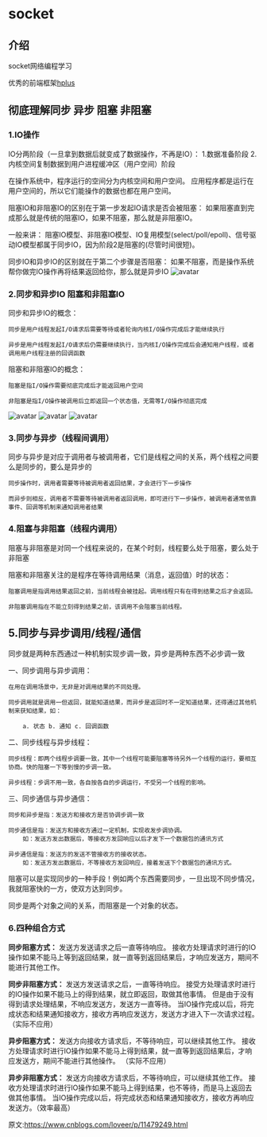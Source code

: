 # socket

## 介绍
socket网络编程学习

优秀的前端框架[hplus](https://gitee.com/hplus_admin/hplus)







## 彻底理解同步 异步 阻塞 非阻塞
### 1.IO操作
IO分两阶段（一旦拿到数据后就变成了数据操作，不再是IO）：
    1.数据准备阶段
    2.内核空间复制数据到用户进程缓冲区（用户空间）阶段

在操作系统中，程序运行的空间分为内核空间和用户空间。
    应用程序都是运行在用户空间的，所以它们能操作的数据也都在用户空间。


阻塞IO和非阻塞IO的区别在于第一步发起IO请求是否会被阻塞：
    如果阻塞直到完成那么就是传统的阻塞IO，如果不阻塞，那么就是非阻塞IO。

一般来讲：
    阻塞IO模型、非阻塞IO模型、IO复用模型(select/poll/epoll)、信号驱动IO模型都属于同步IO，因为阶段2是阻塞的(尽管时间很短)。

同步IO和异步IO的区别就在于第二个步骤是否阻塞：
    如果不阻塞，而是操作系统帮你做完IO操作再将结果返回给你，那么就是异步IO
![avatar](https://img2018.cnblogs.com/blog/1748170/201909/1748170-20190906210650873-272348693.png)


### 2.同步和异步IO 阻塞和非阻塞IO

同步和异步IO的概念：

	同步是用户线程发起I/O请求后需要等待或者轮询内核I/O操作完成后才能继续执行

	异步是用户线程发起I/O请求后仍需要继续执行，当内核I/O操作完成后会通知用户线程，或者调用用户线程注册的回调函数

阻塞和非阻塞IO的概念：

	阻塞是指I/O操作需要彻底完成后才能返回用户空间

	非阻塞是指I/O操作被调用后立即返回一个状态值，无需等I/O操作彻底完成
![avatar](https://img2018.cnblogs.com/blog/1748170/201909/1748170-20190906211421376-2097741161.png)
![avatar](https://img2018.cnblogs.com/blog/1748170/201909/1748170-20190906211429619-939802087.png)
![avatar](https://img2018.cnblogs.com/blog/1748170/201909/1748170-20190906211436023-1996044746.png)






### 3.同步与异步（线程间调用）

同步与异步是对应于调用者与被调用者，它们是线程之间的关系，两个线程之间要么是同步的，要么是异步的

	同步操作时，调用者需要等待被调用者返回结果，才会进行下一步操作

	而异步则相反，调用者不需要等待被调用者返回调用，即可进行下一步操作，被调用者通常依靠事件、回调等机制来通知调用者结果
### 4.阻塞与非阻塞（线程内调用）

阻塞与非阻塞是对同一个线程来说的，在某个时刻，线程要么处于阻塞，要么处于非阻塞


阻塞和非阻塞关注的是程序在等待调用结果（消息，返回值）时的状态：

    阻塞调用是指调用结果返回之前，当前线程会被挂起。调用线程只有在得到结果之后才会返回。

    非阻塞调用指在不能立刻得到结果之前，该调用不会阻塞当前线程。
## 5.同步与异步调用/线程/通信

同步就是两种东西通过一种机制实现步调一致，异步是两种东西不必步调一致


一、同步调用与异步调用：

    在用在调用场景中，无非是对调用结果的不同处理。

    同步调用就是调用一但返回，就能知道结果，而异步是返回时不一定知道结果，还得通过其他机制来获知结果，如：

        a. 状态 b. 通知 c. 回调函数


二、同步线程与异步线程：

    同步线程：即两个线程步调要一致，其中一个线程可能要阻塞等待另外一个线程的运行，要相互协商。快的阻塞一下等到慢的步调一致。

    异步线程：步调不用一致，各自按各自的步调运行，不受另一个线程的影响。


三、同步通信与异步通信：

    同步和异步是指：发送方和接收方是否协调步调一致

    同步通信是指：发送方和接收方通过一定机制，实现收发步调协调。
        如：发送方发出数据后，等接收方发回响应以后才发下一个数据包的通讯方式

    异步通信是指：发送方的发送不管接收方的接收状态。
        如：发送方发出数据后，不等接收方发回响应，接着发送下个数据包的通讯方式。


阻塞可以是实现同步的一种手段！例如两个东西需要同步，一旦出现不同步情况，我就阻塞快的一方，使双方达到同步。

同步是两个对象之间的关系，而阻塞是一个对象的状态。


###  6.四种组合方式

**同步阻塞方式：**
    发送方发送请求之后一直等待响应。
    接收方处理请求时进行的IO操作如果不能马上等到返回结果，就一直等到返回结果后，才响应发送方，期间不能进行其他工作。

**同步非阻塞方式：**
	发送方发送请求之后，一直等待响应。
	接受方处理请求时进行的IO操作如果不能马上的得到结果，就立即返回，取做其他事情。
	但是由于没有得到请求处理结果，不响应发送方，发送方一直等待。
	当IO操作完成以后，将完成状态和结果通知接收方，接收方再响应发送方，发送方才进入下一次请求过程。（实际不应用）

**异步阻塞方式：**
	发送方向接收方请求后，不等待响应，可以继续其他工作。
	接收方处理请求时进行IO操作如果不能马上得到结果，就一直等到返回结果后，才响应发送方，期间不能进行其他操作。 （实际不应用）

**异步非阻塞方式：**
	发送方向接收方请求后，不等待响应，可以继续其他工作。
	接收方处理请求时进行IO操作如果不能马上得到结果，也不等待，而是马上返回去做其他事情。
	当IO操作完成以后，将完成状态和结果通知接收方，接收方再响应发送方。（效率最高）



原文:https://www.cnblogs.com/loveer/p/11479249.html
